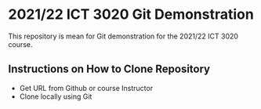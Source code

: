 # 2021/22 ICT 3020 Git Demonstration

This repository is mean for Git demonstration for the 2021/22 ICT 3020 course.

## Instructions on How to Clone Repository

* Get URL from Github or course Instructor
* Clone locally using Git
